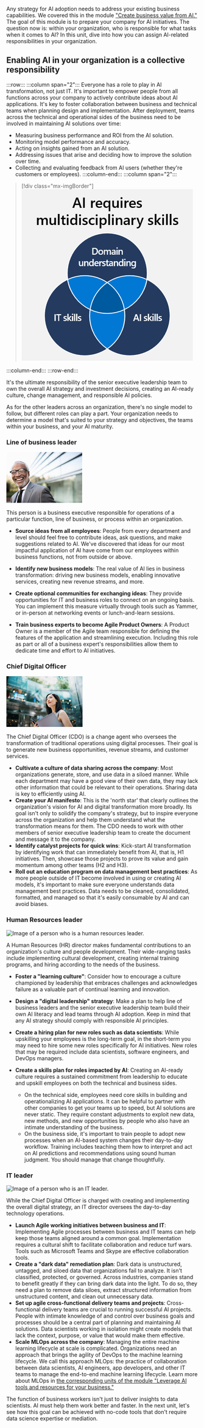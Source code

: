 Any strategy for AI adoption needs to address your existing business capabilities. We covered this in the module ["Create business value from AI."](/training/modules/create-business-value) The goal of this module is to prepare your company for AI initiatives. The question now is: within your organization, who is responsible for what tasks when it comes to AI? In this unit, dive into how you can assign AI-related responsibilities in your organization.

## Enabling AI in your organization is a collective responsibility

:::row:::
:::column span="2":::
Everyone has a role to play in AI transformation, not just IT. It's important to empower people from all functions across your company to actively contribute ideas about AI applications. It's key to foster collaboration between business and technical teams when planning design and implementation. After deployment, teams across the technical and operational sides of the business need to be involved in maintaining AI solutions over time:

* Measuring business performance and ROI from the AI solution.
* Monitoring model performance and accuracy.
* Acting on insights gained from an AI solution.
* Addressing issues that arise and deciding how to improve the solution over time.
* Collecting and evaluating feedback from AI users (whether they're customers or employees).
:::column-end:::
:::column span="2":::

> [!div class="mx-imgBorder"]
> ![Diagram that shows that AI requires multidisciplinary skills: domain understanding, IT skills, and AI skills.](../media/3-establish-ai-related-roles-responsibilities-1.png)

:::column-end:::
:::row-end:::

It's the ultimate responsibility of the senior executive leadership team to own the overall AI strategy and investment decisions, creating an AI-ready culture, change management, and responsible AI policies.

As for the other leaders across an organization, there's no single model to follow, but different roles can play a part. Your organization needs to determine a model that's suited to your strategy and objectives, the teams within your business, and your AI maturity.

### Line of business leader

![Image of a person who is a business leader standing in front of a building.](../media/CEO.jpg)

This person is a business executive responsible for operations of a particular function, line of business, or process within an organization.

* **Source ideas from all employees**: People from every department and level should feel free to contribute ideas, ask questions, and make suggestions related to AI. We've discovered that ideas for our most impactful application of AI have come from our employees within business functions, not from outside or above.

* **Identify new business models**: The real value of AI lies in business transformation: driving new business models, enabling innovative services, creating new revenue streams, and more.

* **Create optional communities for exchanging ideas**: They provide opportunities for IT and business roles to connect on an ongoing basis. You can implement this measure virtually through tools such as Yammer, or in-person at networking events or lunch-and-learn sessions.
* **Train business experts to become Agile Product Owners**: A Product Owner is a member of the Agile team responsible for defining the features of the application and streamlining execution. Including this role as part or all of a business expert's responsibilities allow them to dedicate time and effort to AI initiatives.

### Chief Digital Officer

![Image of a person who is a Chief Digital Officer.](../media/CDO.jpg)

The Chief Digital Officer (CDO) is a change agent who oversees the transformation of traditional operations using digital processes. Their goal is to generate new business opportunities, revenue streams, and customer services.

* **Cultivate a culture of data sharing across the company**: Most organizations generate, store, and use data in a siloed manner. While each department may have a good view of their own data, they may lack other information that could be relevant to their operations. Sharing data is key to efficiently using AI.
* **Create your AI manifesto**: This is the 'north star' that clearly outlines the organization's vision for AI and digital transformation more broadly. Its goal isn't only to solidify the company's strategy, but to inspire everyone across the organization and help them understand what the transformation means for them. The CDO needs to work with other members of senior executive leadership team to create the document and message it to the company.
* **Identify catalyst projects for quick wins**: Kick-start AI transformation by identifying work that can immediately benefit from AI, that is, H1 initiatives. Then, showcase those projects to prove its value and gain momentum among other teams (H2 and H3).
* **Roll out an education program on data management best practices**: As more people outside of IT become involved in using or creating AI models, it's important to make sure everyone understands data management best practices. Data needs to be cleaned, consolidated, formatted, and managed so that it's easily consumable by AI and can avoid biases.

### Human Resources leader

![Image of a person who is a human resources leader.](../media/HR.jpg)

A Human Resources (HR) director makes fundamental contributions to an organization's culture and people development. Their wide-ranging tasks include implementing cultural development, creating internal training programs, and hiring according to the needs of the business.

* **Foster a "learning culture"**: Consider how to encourage a culture championed by leadership that embraces challenges and acknowledges failure as a valuable part of continual learning and innovation.
* **Design a "digital leadership" strategy**: Make a plan to help line of business leaders and the senior executive leadership team build their own AI literacy and lead teams through AI adoption. Keep in mind that any AI strategy should comply with responsible AI principles.
* **Create a hiring plan for new roles such as data scientists**: While upskilling your employees is the long-term goal, in the short-term you may need to hire some new roles specifically for AI initiatives. New roles that may be required include data scientists, software engineers, and DevOps managers.
* **Create a skills plan for roles impacted by AI**: Creating an AI-ready culture requires a sustained commitment from leadership to educate and upskill employees on both the technical and business sides.

  * On the technical side, employees need core skills in building and operationalizing AI applications. It can be helpful to partner with other companies to get your teams up to speed, but AI solutions are never static. They require constant adjustments to exploit new data, new methods, and new opportunities by people who also have an intimate understanding of the business.
  * On the business side, it's important to train people to adopt new processes when an AI-based system changes their day-to-day workflow. Training includes teaching them how to interpret and act on AI predictions and recommendations using sound human judgment. You should manage that change thoughtfully.

### IT leader

![Image of a person who is an IT leader.](../media/IT.jpg)

While the Chief Digital Officer is charged with creating and implementing the overall digital strategy, an IT director oversees the day-to-day technology operations.

* **Launch Agile working initiatives between business and IT**: Implementing Agile processes between business and IT teams can help keep those teams aligned around a common goal. Implementation requires a cultural shift to facilitate collaboration and reduce turf wars. Tools such as Microsoft Teams and Skype are effective collaboration tools.
* **Create a "dark data" remediation plan**: Dark data is unstructured, untagged, and siloed data that organizations fail to analyze. It isn't classified, protected, or governed. Across industries, companies stand to benefit greatly if they can bring dark data into the light. To do so, they need a plan to remove data siloes, extract structured information from unstructured content, and clean out unnecessary data. 
* **Set up agile cross-functional delivery teams and projects**: Cross-functional delivery teams are crucial to running successful AI projects. People with intimate knowledge of and control over business goals and processes should be a central part of planning and maintaining AI solutions. Data scientists working in isolation might create models that lack the context, purpose, or value that would make them effective.
* **Scale MLOps across the company**: Managing the entire machine learning lifecycle at scale is complicated. Organizations need an approach that brings the agility of DevOps to the machine learning lifecycle. We call this approach MLOps: the practice of collaboration between data scientists, AI engineers, app developers, and other IT teams to manage the end-to-end machine learning lifecycle. Learn more about MLOps in [the corresponding units of the module "Leverage AI tools and resources for your business."](/training/modules/leverage-ai-tools/6-understand-machine-learning-lifecycle)

The function of business workers isn't just to deliver insights to data scientists. AI must help them work better and faster. In the next unit, let's see how this goal can be achieved with no-code tools that don't require data science expertise or mediation.
